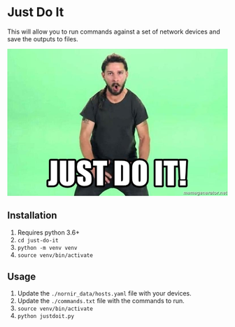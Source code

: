 # Just Do It

This will allow you to run commands against a set of network devices and save the outputs
to files.

![Just do it!](./just-do-it.jpg)

## Installation

1. Requires python 3.6+
2. `cd just-do-it`
3. `python -m venv venv`
4. `source venv/bin/activate`

## Usage

1. Update the `./nornir_data/hosts.yaml` file with your devices.
2. Update the `./commands.txt` file with the commands to run.
3. `source venv/bin/activate`
4. `python justdoit.py`
